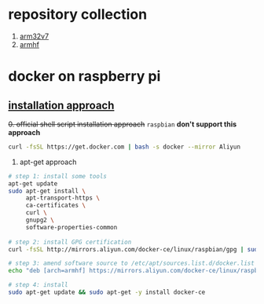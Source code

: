 # repository collection
1. [arm32v7](https://hub.docker.com/u/arm32v7)
2. [armhf](https://hub.docker.com/u/armhf)

# docker on raspberry pi

## [installation approach](https://yeasy.gitbooks.io/docker_practice/content/install/raspberry-pi.html)
~~0. official shell script installation approach~~ `raspbian` **don't support this approach**
```sh
curl -fsSL https://get.docker.com | bash -s docker --mirror Aliyun
```
1. apt-get approach
```bash
# step 1: install some tools
apt-get update
sudo apt-get install \
     apt-transport-https \
     ca-certificates \
     curl \
     gnupg2 \
     software-properties-common
     
# step 2: install GPG certification
curl -fsSL http://mirrors.aliyun.com/docker-ce/linux/raspbian/gpg | sudo apt-key add -

# step 3: amend software source to /etc/apt/sources.list.d/docker.list
echo "deb [arch=armhf] https://mirrors.aliyun.com/docker-ce/linux/raspbian/ jessie stable" > /etc/apt/sources.list.d/docker.list

# step 4: install
sudo apt-get update && sudo apt-get -y install docker-ce
```

